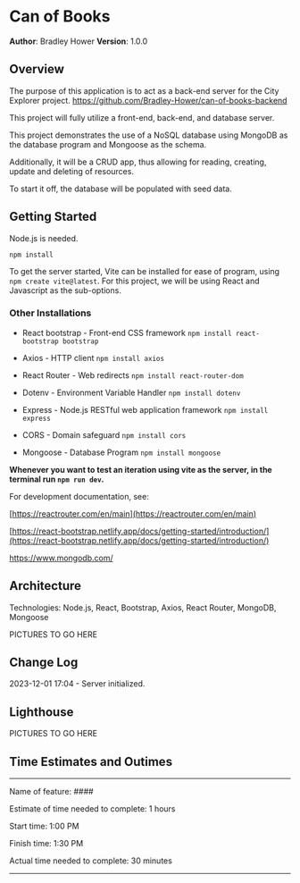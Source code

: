 # Can of Books

**Author**: Bradley Hower
**Version**: 1.0.0 

## Overview
The purpose of this application is to act as a back-end server for the City Explorer project. https://github.com/Bradley-Hower/can-of-books-backend

This project will fully utilize a front-end, back-end, and database server.

This project demonstrates the use of a NoSQL database using MongoDB as the database program and Mongoose as the schema. 

Additionally, it will be a CRUD app, thus allowing for reading, creating, update and deleting of resources.

To start it off, the database will be populated with seed data.

## Getting Started

Node.js is needed.

`npm install`

To get the server started, Vite can be installed for ease of program, using `npm create vite@latest`. For this project, we will be using React and Javascript as the sub-options.

### Other Installations

+ React bootstrap - Front-end CSS framework `npm install react-bootstrap bootstrap`

+ Axios - HTTP client `npm install axios`

+ React Router - Web redirects `npm install react-router-dom`

+ Dotenv - Environment Variable Handler `npm install dotenv`

+ Express - Node.js RESTful web application framework `npm install express`

+ CORS - Domain safeguard `npm install cors`

+ Mongoose - Database Program `npm install mongoose`

**Whenever you want to test an iteration using vite as the server, in the terminal run `npm run dev`.**

For development documentation, see:

[https://reactrouter.com/en/main](https://reactrouter.com/en/main)

[https://react-bootstrap.netlify.app/docs/getting-started/introduction/](https://react-bootstrap.netlify.app/docs/getting-started/introduction/)

https://www.mongodb.com/

## Architecture

Technologies: Node.js, React, Bootstrap, Axios, React Router, MongoDB, Mongoose

PICTURES TO GO HERE

## Change Log

2023-12-01 17:04 - Server initialized.

## Lighthouse

PICTURES TO GO HERE

## Time Estimates and Outimes

----

Name of feature: ####

Estimate of time needed to complete: 1 hours

Start time: 1:00 PM

Finish time: 1:30 PM

Actual time needed to complete: 30 minutes

---
